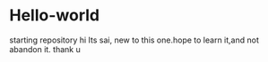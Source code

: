 # Hello-world
starting repository
hi 
Its sai, new to this one.hope to learn it,and not abandon it.
thank u
